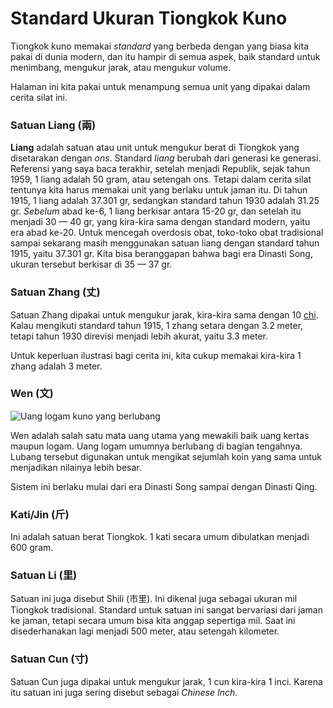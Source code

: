# Standard Ukuran Tiongkok Kuno

Tiongkok kuno memakai _standard_ yang berbeda dengan yang biasa kita pakai di dunia modern,
dan itu hampir di semua aspek, baik standard untuk menimbang, mengukur jarak, atau mengukur
volume.

Halaman ini kita pakai untuk menampung semua unit yang dipakai dalam cerita silat ini.

### <a name="satuan-liang" id="satuan-liang">Satuan Liang (兩)</a>

**Liang** adalah satuan atau unit untuk mengukur berat di Tiongkok yang disetarakan dengan _ons_. Standard _liang_ 
berubah dari generasi ke generasi. Referensi yang saya baca terakhir, setelah menjadi Republik, sejak tahun 1959, 
1 liang adalah 50 gram, atau setengah ons. Tetapi dalam cerita silat tentunya kita harus memakai unit yang berlaku 
untuk jaman itu. Di tahun 1915, 1 liang adalah 37.301 gr, sedangkan standard tahun 1930 adalah 31.25 gr. _Sebelum_ 
abad ke-6, 1 liang berkisar antara 15-20 gr, dan setelah itu menjadi 30 — 40 gr, yang kira-kira sama dengan standard 
modern, yaitu era abad ke-20. Untuk mencegah overdosis obat, toko-toko obat tradisional sampai sekarang masih 
menggunakan satuan liang dengan standard tahun 1915, yaitu 37.301 gr. Kita bisa beranggapan bahwa bagi era 
Dinasti Song, ukuran tersebut berkisar di 35 — 37 gr.


### <a name="satuan-zhang" id="satuan-zhang">Satuan Zhang (丈)</a>

Satuan Zhang dipakai untuk mengukur jarak, kira-kira sama dengan 10 [chi](#chi "Unit Tiongkok untuk kaki").
Kalau mengikuti standard tahun 1915, 1 zhang setara dengan 3.2 meter, tetapi tahun 1930 direvisi menjadi lebih
akurat, yaitu 3.3 meter.

Untuk keperluan ilustrasi bagi cerita ini, kita cukup memakai kira-kira 1 zhang adalah 3 meter.


### <a name="wen" id="wen">Wen (文)</a>

![Uang logam kuno yang berlubang](https://res.cloudinary.com/drzjshskk/image/upload/v1682984940/misc/uang-kuno_rv9ujs.png)

Wen adalah salah satu mata uang utama yang mewakili baik uang kertas maupun logam. Uang logam umumnya berlubang di bagian
tengahnya. Lubang tersebut digunakan untuk mengikat sejumlah koin yang sama untuk menjadikan nilainya lebih besar.

Sistem ini berlaku mulai dari era Dinasti Song sampai dengan Dinasti Qing.


### <a name="kati" id="kati">Kati/Jin (斤)</a>

Ini adalah satuan berat Tiongkok. 1 kati secara umum dibulatkan menjadi 600 gram.

### <a name="satuan-li" id="satuan-li">Satuan Li (里)</a>

Satuan ini juga disebut Shili (市里). Ini dikenal juga sebagai ukuran mil Tiongkok tradisional. Standard untuk satuan ini
sangat bervariasi dari jaman ke jaman, tetapi secara umum bisa kita anggap sepertiga mil. Saat ini disederhanakan lagi
menjadi 500 meter, atau setengah kilometer.
 
### <a name="satuan-cun" id="satuan-cun">Satuan Cun (寸)</a>

Satuan Cun juga dipakai untuk mengukur jarak, 1 cun kira-kira 1 inci. Karena itu satuan ini juga sering disebut sebagai 
_Chinese Inch_.


